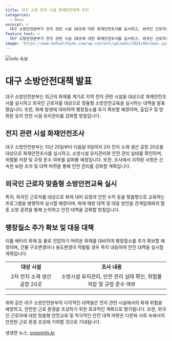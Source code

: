 ```yaml
---
title: 대구 소방 전지 시설 화재안전대책 추진
categories:
  - News
excerpt: >
  대구 소방안전본부가 전지 관련 시설 20곳에 대한 화재안전조사를 실시하고, 외국인 근로자를 대상으로 맞춤형 소방안전교육도 진행한다. 특히 외국인 근로자를 위한 화재 대피 요령과 안전 수칙 등에 중점을 두며, 화재 발생에 대비하기 위해 안전조사와 안전 교육 등을 추진할 예정이다. 또한, 화재를 대비해 팽창질소를 보유하고 있으며 추가 확보 예정이며, 구조변경이나 용도변경 적발 시 적절한 대응을 취할 예정이다.
feature_text: >
  대구 소방안전본부가 전지 관련 시설 20곳에 대한 화재안전조사를 실시하고, 외국인 근로자를 대상으로 맞춤형 소방안전교육도 진행한다. 특히 외국인 근로자를 위한 화재 대피 요령과 안전 수칙 등에 중점을 두며, 화재 발생에 대비하기 위해 안전조사와 안전 교육 등을 추진할 예정이다. 또한, 화재를 대비해 팽창질소를 보유하고 있으며 추가 확보 예정이며, 구조변경이나 용도변경 적발 시 적절한 대응을 취할 예정이다.
image: 'https://www.behealthy4u.com/wp-content/uploads/2024/06/news.jpg'
---
```


<p><img src="https://www.behealthy4u.com/wp-content/uploads/2024/06/news.jpg" alt="info 속보" /></p>

<h1 data-ke-size="size26"><b>대구 소방안전대책 발표</b></h1>

<p data-ke-size="size16">대구 소방안전본부는 최근의 화재를 계기로 지역 전지 관련 시설을 대상으로 화재안전조사를 실시하고 외국인 근로자를 대상으로 맞춤형 소방안전교육을 실시하는 대책을 발표했습니다. 또한, 화재 발생에 대비하여 팽창질소를 추가 확보할 예정이며, 출입구 및 방화문 등의 안전 시설 유지관리를 강화할 방침입니다.</p>

<h2 data-ke-size="size24">전지 관련 시설 화재안전조사</h2>

<p data-ke-size="size16">대구 소방안전본부는 지난 25일부터 다음달 9일까지 2차 전지 소재 생산 공장 20곳을 대상으로 화재안전조사를 실시하고, 소방시설 유지관리와 안전 관리 실태를 확인하며, 위험물 저장 및 규정 준수 여부를 살펴볼 예정입니다. 또한, 조사에서 지적된 사항은 신속한 보완 조치 및 대책 마련을 통해 안전 관리를 강화할 계획입니다.</p>

<h2 data-ke-size="size24">외국인 근로자 맞춤형 소방안전교육 실시</h2>

<p data-ke-size="size16">특히, 외국인 근로자를 대상으로 화재 대피 요령과 안전 수칙 등을 맞춤형으로 교육하는 프로그램을 병행하여 실시할 예정이며, 화재 예방 대책 및 대응 방안을 관계업체와의 합동 소방 훈련을 통해 논의하고 안전 대책을 강화할 방침입니다.</p>

<h2 data-ke-size="size24">팽창질소 추가 확보 및 대응 대책</h2>

<p data-ke-size="size16">리튬 배터리 화재 등 물로 진압하기 어려운 화재를 대비하여 팽창질소를 추가 확보할 예정이며, 건물 구조변경이나 용도변경이 적발될 경우 즉각 대응하여 안전 대책을 실시할 계획입니다.</p>

<table>
  <tbody>
    <tr>
      <td style="text-align: center; height: 17px;"><b>대상 시설</b></td>
      <td style="text-align: center; height: 17px;"><b>조사 내용</b></td>
    </tr>
    <tr>
      <td style="text-align: center; height: 17px;">2차 전지 소재 생산 공장 20곳</td>
      <td style="text-align: center; height: 17px;">소방시설 유지관리, 안전 관리 실태 확인, 위험물 저장 및 규정 준수 여부</td>
    </tr>
  </tbody>
</table>

<hr>

<p data-ke-size="size16">위와 같은 대구 소방안전본부의 다각적인 대책들은 전지 관련 시설에서의 화재 위험을 예방하고, 안전한 근로 환경을 조성하기 위한 효과적인 계획으로 평가됩니다. 또한, 외국인 근로자에 대한 맞춤형 안전교육 및 적극적인 안전 대책 마련은 다문화 사회 속에서의 안전한 근로 환경 조성에 기여할 것으로 기대됩니다.</p>
생생한 뉴스, <a href="https://onioninfo.kr" rel="dofollow">onioninfo.kr</a>


